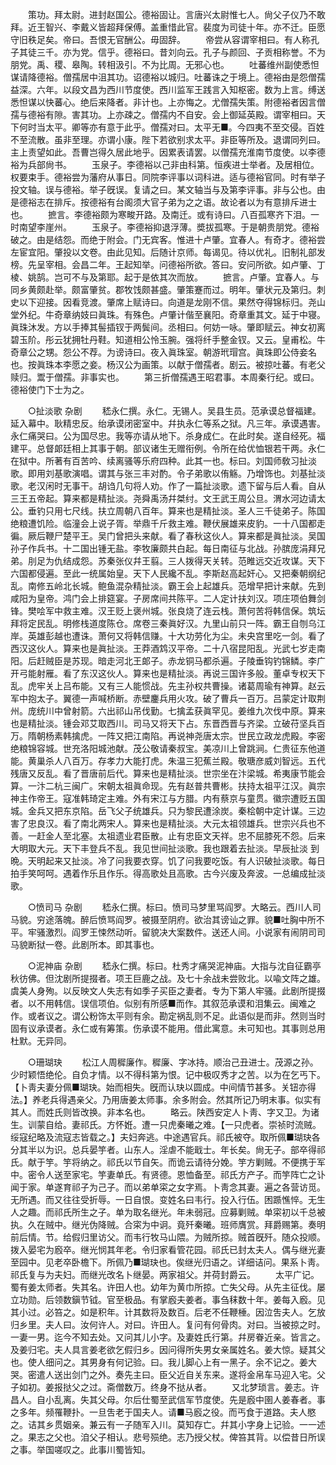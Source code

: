 <!-- { "loadSidebar": true } -->
　　策功。拜太尉。进封赵国公。德裕固让。言唐兴太尉惟七人。尙父子仪乃不敢拜。近王智兴、李戴义皆超拜保傅。盖重惜此官。裴度为司徒十年。亦不迁。臣愿守旧秩足矣。帝曰。吾恨无官酬公。毋固辞。 
　　帝尝从容谓宰相曰。有人称孔子其徒三千。亦为党。信乎。德裕曰。昔刘向云。孔子与颜回、子贡相称誉。不为朋党。禹、稷、皋陶。转相汲引。不为比周。无邪心也。 
　　吐蕃维州副使悉怛谋请降德裕。僧孺居中沮其功。诏德裕以城归。吐蕃诛之于境上。德裕由是怨僧孺益深。六年。以段文昌为西川节度使。西川监军王践言入知枢密。数为上言。缚送悉怛谋以快蕃心。绝后来降者。非计也。上亦悔之。尤僧孺失策。附德裕者因言僧孺与德裕有隙。害其功。上亦疎之。僧孺内不自安。会上御延英殿。谓宰相曰。天下何时当太平。卿等亦有意于此乎。僧孺对曰。太平无■。今四夷不至交侵。百姓不至流散。虽非至理。亦谓小康。陛下若欲别求太平。非臣等所及。退谓同列曰。主上责望如此。吾曹岂得久居此地乎。因累表请罢。以僧孺充淮南节度使。以李德裕为兵部尙书。 
　　玉泉子。李德裕以己非由科第。恒疾进士举者。及居相位。权要束手。德裕尝为藩府从事日。同院李评事以词科进。适与德裕官同。时有举子投文轴。误与德裕。举子旣误。复请之曰。某文轴当与及第李评事。非与公也。由是德裕志在排斥。按德裕有台阁须大官子弟为之之语。故论者以为有意排斥进士也。 
　　摭言。李德裕颇为寒畯开路。及南迁。或有诗曰。八百孤寒齐下泪。一时南望李崖州。 
　　玉泉子。李德裕抑退浮薄。奬拔孤寒。于是朝贵朋党。德裕破之。由是结怨。而绝于附会。门无宾客。惟进十卢肇。宜春人。有奇才。德裕尝左宦宜阳。肇投以文卷。由此见知。后随计京师。每谒见。待以优礼。旧制礼部发榜。先呈宰相。会昌二年。王起知举。问德裕所欲。答曰。安问所欲。如卢肇、丁棱、姚鹄。岂可不与及第耶。起于是依其次而放。 
　　摭言。卢肇。宜春人。与同乡黄颇赴举。颇富肇贫。郡牧饯颇甚盛。肇策蹇而过。明年。肇状元及第归。刺史以下迎接。因看竞渡。肇席上赋诗曰。向道是龙刚不信。果然夺得锦标归。尧山堂外纪。牛奇章纳妓曰眞珠。有殊色。卢肇计偕至襄阳。奇章重其文。延于中寝。眞珠沐发。方以手捧其髻插钗于两鬓间。丞相曰。何妨一咏。肇即赋云。神女初离碧玉阶。彤云犹拥牡丹鞋。知道相公怜玉腕。强将纤手整金钗。又云。皇甫松。牛奇章公之甥。怨公不荐。为谤诗曰。夜入眞珠室。朝游玳瑁宫。眞珠即公侍妾名也。按眞珠本李愿之妾。杨汉公为画策。以献于僧孺者。剧云。被掠吐蕃。有老父赎归。鬻于僧孺。非事实也。 
　　第三折僧孺遇王昭君事。本周秦行纪。或曰。德裕使门下士为之。 

　　○扯淡歌 杂剧 
　　嵇永仁撰。永仁。无锡人。吴县生员。范承谟总督福建。延入幕中。耿精忠反。绐承谟闭密室中。幷执永仁等系之狱。凡三年。承谟遇害。永仁痛哭曰。公为国尽忠。我等亦请从地下。杀身成仁。在此时矣。遂自经死。福建平。总督郞廷相上其事于朝。部议诸生无赠衔例。令所在给优恤银若干两。永仁在狱中。所著有百苦吟、续离骚等乐府四种。此其一也。标曰。刘国师敎习扯淡歌。即用刘基歌演唱。谓其与张三丰对酌。令子弟歌以侑觞。乃增饰也。刘基扯淡歌。老汉闲时无事干。胡诌几句将人劝。作了一篇扯淡歌。遗下留与后人看。自从三王五帝起。算来都是精扯淡。尧舜禹汤幷桀纣。文王武王周公旦。渭水河边请太公。垂钓只用七尺线。扶立周朝八百年。算来也是精扯淡。圣人三千徒弟子。陈国绝粮遭饥险。临潼会上说子胥。举鼎千斤救主难。鞭伏展雄来皮豹。一十八国都走徧。厥后鞭尸楚平王。吴门曾把头来献。看了春秋这伙人。算来都是眞扯淡。吴国孙子作兵书。十二国出锺无盐。李牧廉颇共白起。每日南征与北战。孙膑庞涓拜兄弟。刖足为仇结成怨。苏秦张仪幷王翦。三人拨得天关转。范睢远交近攻谋。天下六国都侵遍。至此一统属始皇。天下人民纔不乱。李斯赵高起奸心。又把秦朝纲纪乱。南修五岭北长城。鲍鱼混杂精扯淡。霸王会上起雄兵。范增早把计来献。先到咸阳为皇帝。鸿门会上排筵宴。子房席间共陈平。二人定计扶刘汉。项庄项伯舞剑锋。樊哙军中救主难。汉王贬上褒州城。张良烧了连云栈。萧何苦将韩信保。筑坛拜将定民乱。明修栈道度陈仓。席卷三秦眞好汉。九里山前只一阵。霸王自刎乌江岸。英雄彭越也遭诛。萧何又将韩信赚。十大功劳化为尘。未央宫里吃一剑。看了西汉这伙人。算来也是眞扯淡。王莽酒鸩汉平帝。二十八宿昆阳乱。光武七岁走南阳。后赶贼臣是苏现。暗走河北王郞子。赤龙铜马都杀遍。子陵垂钩钓锦鳞。李广开弓能射雁。看了东汉这伙人。算来也是精扯淡。再说三国许多般。董卓专权天下乱。虎牢关上吕布能。又有三人能惯战。先主孙权共曹操。诸葛周瑜有神算。赵云军中抱太子。翼德一声喊桥断。赤壁鏖兵用火攻。破了曹兵一百万。吕蒙定计取荆州。庞统川中曾射箭。六出祁山吊伐勤。七擒孟获眞罕见。姜维九次伐中原。算来也是精扯淡。锺会邓艾取西川。司马又将天下占。东晋西晋与齐梁。立破苻坚兵百万。隋朝杨素韩擒虎。一阵又把江南陷。再说神尧唐太宗。世民立政龙虎殿。李密绝粮锦容城。世充洛阳城池献。茂公敬请秦叔宝。美凉川上曾跳涧。仁贵征东他道能。黄巢杀人八百万。存孝力大能打虎。朱温三犯蕉兰殿。敬瑭彦威刘智远。五代残唐又反乱。看了晋唐前后代。算来也是精扯淡。世宗坐在汴梁城。希夷康节能会算。一汴二杭三闽广。宋朝太祖眞命现。先有赵普共曹彬。扶持太祖平江汉。眞宗神主作帝王。寇准韩琦定主难。外有宋江与方腊。内有蔡京与童贯。徽宗遭贬五国城。金兵又把东京陷。岳飞父子统雄兵。只为黎民遭涂炭。秦桧朝中定计谋。三边害了忠良汉。看了南北两宋人。算来也是精扯淡。大元太祖领雄兵。世宗兴兵也不善。一赶金人至北塞。太祖遗业君臣散。止有忠臣文天祥。忠不屈膝死不怨。后来大明取大元。天下丰登兵不乱。我见世间扯淡歌。我也跟着去扯淡。早辰扯淡 到晩。天明起来又扯淡。冷了问我要衣穿。饥了问我要吃饭。有人识破扯淡歌。每日拍手笑呵呵。遇着作乐且作乐。得高歌处且高歌。古今兴废及奔波。一总编成扯淡歌。 

　　○愤司马 杂剧 
　　嵇永仁撰。标曰。愤司马梦里骂阎罗。大略云。西川人司马貌。穷途落魄。醉后愤骂阎罗。被摄至阴府。欲治其谤讪之罪。貌■吐胸中所不平。牢骚激烈。阎罗王悚然动听。留貌决大案数件。送还人间。小说家有闹阴司司马貌断狱一卷。此剧所本。即其事也。 

　　○泥神庙 杂剧 
　　嵇永仁撰。标曰。杜秀才痛哭泥神庙。大指与沈自征霸亭秋彷佛。但沈剧所提掇者。项王巨鹿之战。及七十余战未尝败北。以喩文阵之雄。虞美人身殉。以反映文人失志有如季子买臣之妻者。专为下第人牢骚。此剧所提掇者。以不用韩信。误信项伯。似别有所感■而作。其叙范承谟和泪集云。闽难之作。或者议之。谓公粉饰太平则有余。勘定祸乱则不足。此语似是而非。然则当时固有议承谟者。永仁或有筹策。伤承谟不能用。借此寓意。未可知也。其事则总用杜默。无异同。 

　　○珊瑚玦 
　　松江人周穉廉作。穉廉、字冰持。顺治己丑进士。茂源之孙。少时颖悟绝伦。自负才情。以不得科第为恨。记中极叹秀才之苦。以为在乞丐下。【卜靑夫妻分佩■瑚玦。始而相失。旣而认玦以圆成。中间情节甚多。关钮亦得法。】养老兵得遇亲父。乃用唐姜太师事。余多附会。然其所记乃明末事。似实有其人。而姓氏则皆改换。非本名也。 
　　略云。陕西安定人卜靑、字又卫。为诸生。训蒙自给。妻祁氏。方怀姙。遭一只虎秦曦之难。【一只虎者。崇祯时流贼。绥寇纪略及流寇志皆载之。】夫妇奔逃。中途遇官兵。祁氏被夺。取所佩■瑚玦各分其半以为识。总兵晏竽者。山东人。淫虐不能戢士。年长矣。尙无子。部卒得祁氏。献于竽。竽将纳之。祁氏以节自矢。而诡云请待分娩。竽方剿贼。不便携于军中。密令人送至家宅。竽妻单氏。有贤德。恩恤备至。祁氏方产子。而竽阵亡之讣闻于家。单遂育祁子为己子。而以弟单寀之女字焉。卜靑念其妻。遍之各营访觅。无所遇。而又往往受折辱。一日自恨。变姓名曰韦行。投入行伍。困踬憔悴。无生人之趣。而祁氏所生之子。单为取名继光。年未弱冠。应募剿贼。单寀初以千总被执。久在贼中。继光伪降贼。合寀为中诇。竟歼秦曦。班师膺赏。拜爵赐第。奏明前后情。节。给假归里访父。而韦行牧马山隈。为贼所掠。贼首旣歼。随众投顺。拨入晏宅为廏卒。继光悯其年老。令归家看管花园。祁氏已封太夫人。偶与继光妻至园中。见老卒卧檐下。所佩乃■瑚玦也。俟继光归语之。详细诘问。果系卜靑。祁氏复与为夫妇。而继光改名卜继晏。两家祖父。并荷封爵云。 
　　太平广记。蜀有姜太师者。失其名。许田人也。幼年为黄巾所掠。亡失父母。从先主征伐。屡立功勋。后领数鎭节钺。官至极品。有掌廏夫姜者。事刍秣数十年。姜每入廏。见其小过。必笞之。如是积年。计其数将及数百。后老不任鞭棰。因泣吿夫人。乞放归乡里。夫人曰。汝何许人。对曰。许田人。复问有何骨肉。对曰。当被掠之时。一妻一男。迄今不知去处。又问其儿小字。及妻姓氏行第。幷房眷近亲。皆言之。及姜归宅。夫人具言姜老欲乞假归乡。因问得所失男女亲属姓名。姜大惊。疑其父也。使人细问之。其男身有何记验。曰。我儿脚心上有一黑子。余不记之。姜大哭。密遣人送出剑门之外。奏先主曰。臣父近自关东来。遂将金帛车马迎入宅。父子如初。姜报挞父之过。斋僧数万。终身不挞从者。 
　　又北梦琐言。姜志。许昌人。自小乱离。失其父母。尔后仕蜀至武信军节度使。先是廏中圉人姜春者。事之多年。频罹鞭扑。一旦吿老于国夫人。请■马廏之役。而丐食于道路。夫人愍之。诘其乡贯姻亲。兼云有一子随军入川。莫知存亡。幷其小字身上记验。一一述之。果志之父也。洎父子相认。悲号殒绝。志乃授父杖。俾笞其背。以偿昔日所误之事。举国嗟叹之。此事川蜀皆知。 
